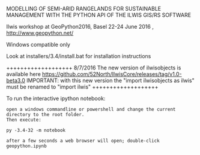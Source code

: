 MODELLING OF SEMI-ARID RANGELANDS FOR SUSTAINABLE MANAGEMENT WITH THE PYTHON API OF THE ILWIS GIS/RS SOFTWARE

Ilwis workshop at GeoPython2016, Basel 22-24 June 2016 ,  http://www.geopython.net/

Windows compatible only

Look at installers/3.4/install.bat for installation instructions

+++++++++++++++++++
8/7/2016 The new version of ilwisobjects is available here https://github.com/52North/IlwisCore/releases/tag/v1.0-beta3.0
         IMPORTANT: with this new version the "import ilwisobjects as ilwis" must be renamed to "import ilwis"
+++++++++++++++++++

To run the interactive ipython notebook:

    open a windows commandline or powershell and change the current directory to the root folder.
    Then execute:

    py -3.4-32 -m notebook

    after a few seconds a web browser will open; double-click geopython.ipynb



